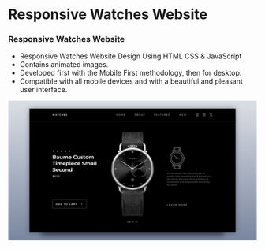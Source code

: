 # Responsive Watches Website
### Responsive Watches Website

- Responsive Watches Website Design Using HTML CSS & JavaScript
- Contains animated images.
- Developed first with the Mobile First methodology, then for desktop.
- Compatible with all mobile devices and with a beautiful and pleasant user interface.

![preview img](/preview.png)

